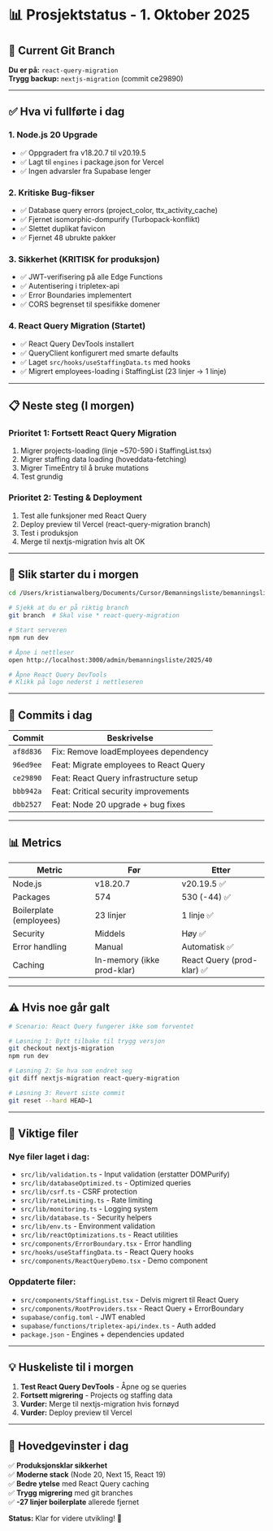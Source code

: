 # 📊 Prosjektstatus - 1. Oktober 2025

## 🌳 Current Git Branch
**Du er på:** `react-query-migration`  
**Trygg backup:** `nextjs-migration` (commit ce29890)

---

## ✅ Hva vi fullførte i dag

### 1. Node.js 20 Upgrade
- ✅ Oppgradert fra v18.20.7 til v20.19.5
- ✅ Lagt til `engines` i package.json for Vercel
- ✅ Ingen advarsler fra Supabase lenger

### 2. Kritiske Bug-fikser
- ✅ Database query errors (project_color, ttx_activity_cache)
- ✅ Fjernet isomorphic-dompurify (Turbopack-konflikt)
- ✅ Slettet duplikat favicon
- ✅ Fjernet 48 ubrukte pakker

### 3. Sikkerhet (KRITISK for produksjon)
- ✅ JWT-verifisering på alle Edge Functions
- ✅ Autentisering i tripletex-api
- ✅ Error Boundaries implementert
- ✅ CORS begrenset til spesifikke domener

### 4. React Query Migration (Startet)
- ✅ React Query DevTools installert
- ✅ QueryClient konfigurert med smarte defaults
- ✅ Laget `src/hooks/useStaffingData.ts` med hooks
- ✅ Migrert employees-loading i StaffingList (23 linjer → 1 linje)

---

## 📋 Neste steg (I morgen)

### Prioritet 1: Fortsett React Query Migration
1. Migrer projects-loading (linje ~570-590 i StaffingList.tsx)
2. Migrer staffing data loading (hoveddata-fetching)
3. Migrer TimeEntry til å bruke mutations
4. Test grundig

### Prioritet 2: Testing & Deployment
1. Test alle funksjoner med React Query
2. Deploy preview til Vercel (react-query-migration branch)
3. Test i produksjon
4. Merge til nextjs-migration hvis alt OK

---

## 🚀 Slik starter du i morgen

```bash
cd /Users/kristianwalberg/Documents/Cursor/Bemanningsliste/bemanningsliste

# Sjekk at du er på riktig branch
git branch  # Skal vise * react-query-migration

# Start serveren
npm run dev

# Åpne i nettleser
open http://localhost:3000/admin/bemanningsliste/2025/40

# Åpne React Query DevTools
# Klikk på logo nederst i nettleseren
```

---

## 🎯 Commits i dag

| Commit | Beskrivelse |
|--------|-------------|
| `af8d836` | Fix: Remove loadEmployees dependency |
| `96ed9ee` | Feat: Migrate employees to React Query |
| `ce29890` | Feat: React Query infrastructure setup |
| `bbb942a` | Feat: Critical security improvements |
| `dbb2527` | Feat: Node 20 upgrade + bug fixes |

---

## 📊 Metrics

| Metric | Før | Etter |
|--------|-----|-------|
| Node.js | v18.20.7 | v20.19.5 ✅ |
| Packages | 574 | 530 (-44) ✅ |
| Boilerplate (employees) | 23 linjer | 1 linje ✅ |
| Security | Middels | Høy ✅ |
| Error handling | Manual | Automatisk ✅ |
| Caching | In-memory (ikke prod-klar) | React Query (prod-klar) ✅ |

---

## ⚠️ Hvis noe går galt

```bash
# Scenario: React Query fungerer ikke som forventet

# Løsning 1: Bytt tilbake til trygg versjon
git checkout nextjs-migration
npm run dev

# Løsning 2: Se hva som endret seg
git diff nextjs-migration react-query-migration

# Løsning 3: Revert siste commit
git reset --hard HEAD~1
```

---

## 🔧 Viktige filer

### Nye filer laget i dag:
- `src/lib/validation.ts` - Input validation (erstatter DOMPurify)
- `src/lib/databaseOptimized.ts` - Optimized queries
- `src/lib/csrf.ts` - CSRF protection
- `src/lib/rateLimiting.ts` - Rate limiting
- `src/lib/monitoring.ts` - Logging system
- `src/lib/database.ts` - Security helpers
- `src/lib/env.ts` - Environment validation
- `src/lib/reactOptimizations.ts` - React utilities
- `src/components/ErrorBoundary.tsx` - Error handling
- `src/hooks/useStaffingData.ts` - React Query hooks
- `src/components/ReactQueryDemo.tsx` - Demo component

### Oppdaterte filer:
- `src/components/StaffingList.tsx` - Delvis migrert til React Query
- `src/components/RootProviders.tsx` - React Query + ErrorBoundary
- `supabase/config.toml` - JWT enabled
- `supabase/functions/tripletex-api/index.ts` - Auth added
- `package.json` - Engines + dependencies updated

---

## 💡 Huskeliste til i morgen

1. **Test React Query DevTools** - Åpne og se queries
2. **Fortsett migrering** - Projects og staffing data
3. **Vurder:** Merge til nextjs-migration hvis fornøyd
4. **Vurder:** Deploy preview til Vercel

---

## 🎉 Hovedgevinster i dag

✅ **Produksjonsklar sikkerhet**  
✅ **Moderne stack** (Node 20, Next 15, React 19)  
✅ **Bedre ytelse** med React Query caching  
✅ **Trygg migrering** med git branches  
✅ **-27 linjer boilerplate** allerede fjernet  

**Status:** Klar for videre utvikling! 🚀

